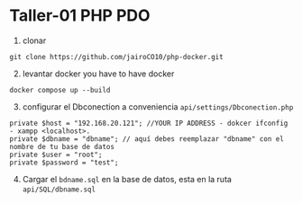 # Taller-01 PHP PDO

1. clonar 
```
git clone https://github.com/jairoCO10/php-docker.git
```
2. levantar docker 
you have to have docker
```
docker compose up --build
```
3. configurar el Dbconection a conveniencia `api/settings/Dbconection.php`
```
private $host = "192.168.20.121"; //YOUR IP ADDRESS - dokcer ifconfig - xampp <localhost>.
private $dbname = "dbname"; // aquí debes reemplazar "dbname" con el nombre de tu base de datos
private $user = "root";
private $password = "test";
```
4. Cargar el `bdname.sql` en la base de datos, esta en la ruta `api/SQL/dbname.sql` 